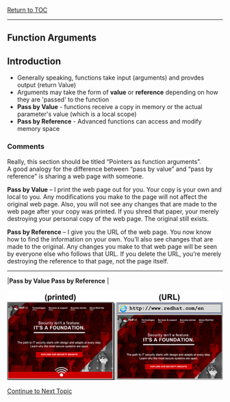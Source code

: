 <a href="https://github.com/CyberTrainingUSAF/05-C-Programming/blob/master/00-Table-of-Contents.md" rel="Return to TOC"> Return to TOC </a>

---
## Function Arguments

## Introduction

* Generally speaking, functions take input (arguments) and provdes output (return Value)
* Arguments may take the form of **value** or **reference** depending on how they are 'passed' to the function
* **Pass by Value** - functions receive a copy in memory or the actual parameter's value (which is a local scope)
* **Pass by Reference** - Advanced functions can access and modify memory space

### Comments
Really, this section should be titled “Pointers as function arguments”.  
A good analogy for the difference between “pass by value” and “pass by reference” is sharing a web page with someone.

**Pass by Value** – I print the web page out for you.  Your copy is your own and local to you.  Any modifications you make to the page will not affect the original web page.  Also, you will not see any changes that are made to the web page after your copy was printed.  If you shred that paper, your merely destroying your personal copy of the web page.  The original still exists.

**Pass by Reference** – I give you the URL of the web page.  You now know how to find the information on your own.  You’ll also see changes that are made to the original.  Any changes you make to that web page will be seen by everyone else who follows that URL.  If you delete the URL, you’re merely destroying the reference to that page, not the page itself.

---

|**Pass by Value                  Pass by Reference**   |

![](/assets/Function_1.png)













<a href="https://github.com/CyberTrainingUSAF/05-C-Programming/blob/master/11_Pointers_Arrays/09_Pointer_Arrays.md"> Continue to Next Topic </a>
